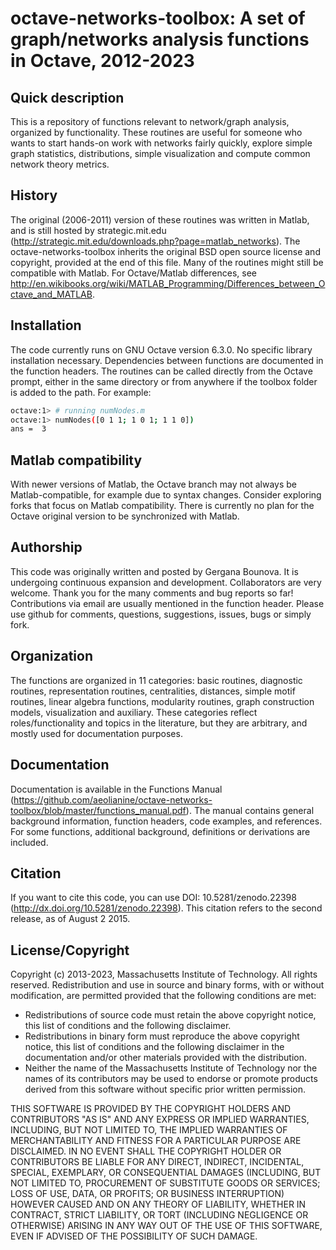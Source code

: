 # octave-networks-toolbox: A set of graph/networks analysis functions in Octave, 2012-2023

## Quick description

This is a repository of functions relevant to network/graph analysis, organized by functionality. These routines are useful for someone who wants to start hands-on work with networks fairly quickly, explore simple graph statistics, distributions, simple visualization and compute common network theory metrics.

## History

The original (2006-2011) version of these routines was written in Matlab, and is still hosted by strategic.mit.edu (http://strategic.mit.edu/downloads.php?page=matlab_networks). The octave-networks-toolbox inherits the original BSD open source license and copyright, provided at the end of this file. Many of the routines might still be compatible with Matlab. For Octave/Matlab differences, see http://en.wikibooks.org/wiki/MATLAB_Programming/Differences_between_Octave_and_MATLAB.

## Installation

The code currently runs on GNU Octave version 6.3.0. No specific library installation necessary. Dependencies between functions are documented in the function headers. The routines can be called directly from the Octave prompt, either in the same directory or from anywhere if the toolbox folder is added to the path. For example:

```bash
octave:1> # running numNodes.m
octave:1> numNodes([0 1 1; 1 0 1; 1 1 0])
ans =  3
```

## Matlab compatibility

With newer versions of Matlab, the Octave branch may not always be Matlab-compatible, for example due to syntax changes. Consider exploring forks that focus on Matlab compatibility. There is currently no plan for the Octave original version to be synchronized with Matlab.

## Authorship

This code was originally written and posted by Gergana Bounova. It is undergoing continuous expansion and development. Collaborators are very welcome. Thank you for the many comments and bug reports so far! Contributions via email are usually mentioned in the function header. Please use github for comments, questions, suggestions, issues, bugs or simply fork.

## Organization

The functions are organized in 11 categories: basic routines, diagnostic routines, representation routines, centralities, distances, simple motif routines, linear algebra functions, modularity routines, graph construction models, visualization and auxiliary. These categories reflect roles/functionality and topics in the literature, but they are arbitrary, and mostly used for documentation purposes.

## Documentation

Documentation is available in the Functions Manual (https://github.com/aeolianine/octave-networks-toolbox/blob/master/functions_manual.pdf). The manual contains general background information, function headers, code examples, and references. For some functions, additional background, definitions or derivations are included. 

## Citation

If you want to cite this code, you can use DOI: 10.5281/zenodo.22398 (http://dx.doi.org/10.5281/zenodo.22398). This citation refers to the second release, as of August 2 2015.

## License/Copyright

Copyright (c) 2013-2023, Massachusetts Institute of Technology.
All rights reserved.
Redistribution and use in source and binary forms, with or without modification, are permitted provided that the following conditions are met:

- Redistributions of source code must retain the above copyright notice, this list of conditions and the following disclaimer.
- Redistributions in binary form must reproduce the above copyright notice, this list of conditions and the following disclaimer in the documentation and/or other materials provided with the distribution.
- Neither the name of the Massachusetts Institute of Technology nor the names of its contributors may be used to endorse or promote products derived from this software without specific prior written permission.


THIS SOFTWARE IS PROVIDED BY THE COPYRIGHT HOLDERS AND CONTRIBUTORS "AS IS" AND ANY EXPRESS OR IMPLIED WARRANTIES, INCLUDING, BUT NOT LIMITED TO, THE IMPLIED WARRANTIES OF MERCHANTABILITY AND FITNESS FOR A PARTICULAR PURPOSE ARE DISCLAIMED. IN NO EVENT SHALL THE COPYRIGHT HOLDER OR CONTRIBUTORS BE LIABLE FOR ANY DIRECT, INDIRECT, INCIDENTAL, SPECIAL, EXEMPLARY, OR CONSEQUENTIAL DAMAGES (INCLUDING, BUT NOT LIMITED TO, PROCUREMENT OF SUBSTITUTE GOODS OR SERVICES; LOSS OF USE, DATA, OR PROFITS; OR BUSINESS INTERRUPTION) HOWEVER CAUSED AND ON ANY THEORY OF LIABILITY, WHETHER IN CONTRACT, STRICT LIABILITY, OR TORT (INCLUDING NEGLIGENCE OR OTHERWISE) ARISING IN ANY WAY OUT OF THE USE OF THIS SOFTWARE, EVEN IF ADVISED OF THE POSSIBILITY OF SUCH DAMAGE.